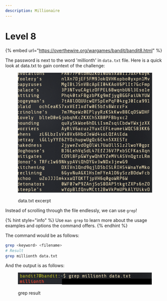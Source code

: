 ```yaml
---
description: Millionaire
---
```


# Level 8

{% embed url="https://overthewire.org/wargames/bandit/bandit8.html" %}

The password is next to the word 'millionth' in `data.txt` file. Here is a quick look at data.txt to gain context of the challenge:

<figure><img src="../.gitbook/assets/image (6) (1).png" alt=""><figcaption><p>data.txt excerpt</p></figcaption></figure>

Instead of scrolling through the file endlessly, we can use `grep`!&#x20;

{% hint style="info" %}
Use `man grep` to learn more about the usage examples and options the command offers.
{% endhint %}

The command would be as follows:

```bash
grep <keyword> <filename>
# Result
grep millionth data.txt
```

And the output is as follows:

<figure><img src="../.gitbook/assets/image (7).png" alt=""><figcaption><p>grep result</p></figcaption></figure>
